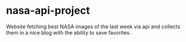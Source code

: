# nasa-api-project
Website fetching best NASA images of the last week via api and collects them in a nice blog with the ability to save favorites.
